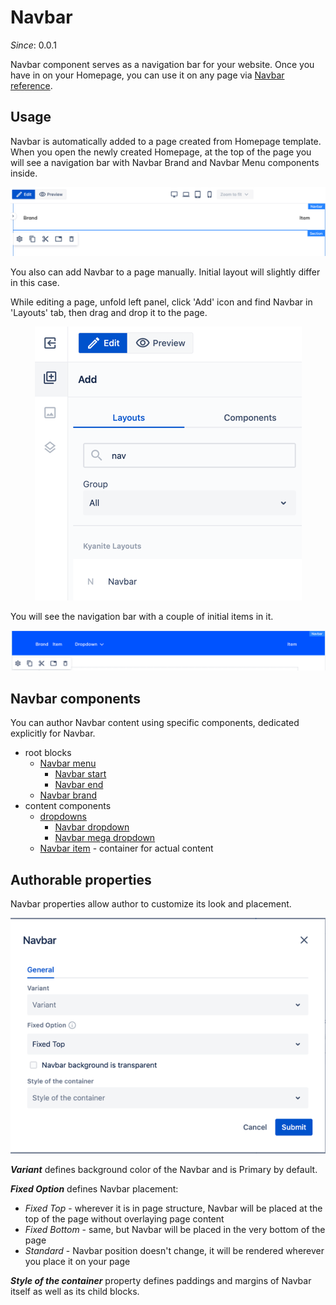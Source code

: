 # Navbar

_Since_: 0.0.1

Navbar component serves as a navigation bar for your website. Once you have in on your Homepage, 
you can use it on any page via <a href="./navbar-reference/">Navbar reference</a>.

## Usage

Navbar is automatically added to a page created from Homepage template. 
When you open the newly created Homepage, at the top of the page you will see a navigation bar 
with Navbar Brand and Navbar Menu components inside.

<p align="center" width="100%">
    <img class="image--with-border" src="./_images/navbar-editmode-added-initially.png" alt="navbar-editmode-initial">
</p>

You also can add Navbar to a page manually. Initial layout will slightly differ in this case. 

While editing a page, unfold left panel, click 'Add' icon and find Navbar in 'Layouts' tab, then drag and drop it to the page.

<p align="center" width="100%">
    <img class="image--with-border" src="./_images/navbar-editmode-find-in-panel.png" alt="navbar-editmode-find-in-panel">
</p>

You will see the navigation bar with a couple of initial items in it.

<p align="center" width="100%">
    <img class="image--with-border" src="./_images/navbar-editmode-added-manually.png" alt="navbar-editmode-added-manually">
</p>

## Navbar components

You can author Navbar content using specific components, dedicated explicitly for Navbar.

- root blocks
    - <a href="./navbar-components#navbar-menu">Navbar menu</a>
        - <a href="./navbar-components#navbar-start">Navbar start</a>
        - <a href="./navbar-components#navbar-end">Navbar end</a>
    - <a href="./navbar-components#navbar-brand">Navbar brand</a>
- content components
    - <a href="./navbar-components#dropdowns">dropdowns</a>
        - <a href="./navbar-components#navbar-dropdown">Navbar dropdown</a>
        - <a href="./navbar-components#navbar-mega-dropdown">Navbar mega dropdown</a>
    - <a href="./navbar-components#navbar-item">Navbar item</a> - container for actual content

## Authorable properties

Navbar properties allow author to customize its look and placement.

<p align="center" width="100%">
    <img class="image--with-border" src="./_images/navbar-editmode-dialog.png" alt="navbar-editmode-dialog">
</p>

_**Variant**_ defines background color of the Navbar and is Primary by default.

_**Fixed Option**_ defines Navbar placement:
- _Fixed Top_ - wherever it is in page structure, Navbar will be placed at the top of the page without overlaying page content
- _Fixed Bottom_ - same, but Navbar will be placed in the very bottom of the page
- _Standard_ - Navbar position doesn't change, it will be rendered wherever you place it on your page

_**Style of the container**_ property defines paddings and margins of Navbar itself as well as its child blocks.
